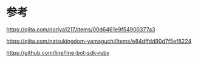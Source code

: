 # 参考

https://qiita.com/noriya1217/items/00d6461e9f54900377a3

https://qiita.com/natsukingdom-yamaguchi/items/e84dffdd90d7f5ef8224

https://github.com/line/line-bot-sdk-ruby
